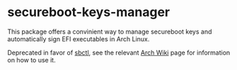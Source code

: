 # secureboot-keys-manager

This package offers a convinient way to manage secureboot keys and automatically sign EFI executables in Arch Linux.

Deprecated in favor of [sbctl](https://github.com/Foxboron/sbctl), see the relevant [Arch Wiki](https://wiki.archlinux.org/title/Unified_Extensible_Firmware_Interface/Secure_Boot#Assisted_process_with_sbctl) page for information on how to use it.
